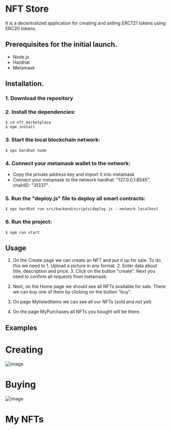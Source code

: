 # NFT Store
It is a decentralized application for creating and selling ERC721 tokens using ERC20 tokens. 

## Prerequisites for the initial launch.
- Node.js
- Hardhat
- Metamask

## Installation.
### 1. Download the repository
### 2. Install the dependencies:
```
$ cd nft_marketplace
$ npm install
```
### 3. Start the local blockchain network:
```
$ npx hardhat node
```
### 4. Connect your metamask wallet to the network:
- Copy the private address key and import it into metamask
- Connect your metamask to the network hardhat: "127.0.0.1:8545", chainID: "31337".
### 5. Run the "deploy.js" file to deploy all smart contracts:
```
$ npx hardhat run src/backend/scripts/deploy.js --network localhost
```
### 6. Run the project:
```
$ npm run start
```

## Usage
1. On the Create page we can create an NFT and put it up for sale. To do this we need to 1. Upload a picture in any format. 2. Enter data about title, description and price. 3. Click on the button "create". Next you need to confirm all requests from metamask.

2. Next, on the Home page we should see all NFTs available for sale. There we can buy one of them by clicking on the button "buy". 

3. On page MylistedItems we can see all our NFTs (sold and not yet)

4. On the page MyPurchases all NFTs you bought will be there.

## Examples
# Creating

![image](https://user-images.githubusercontent.com/80254372/202808243-f6b86018-eaa3-4946-902e-88a8d1cfeff8.png)

# Buying

![image](https://user-images.githubusercontent.com/80254372/202808430-1df7266d-9243-4613-98ec-5a1c0270ef0e.png)

# My NFTs





